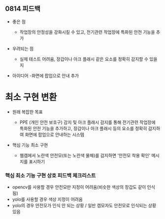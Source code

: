 ## 0814 피드백
- 좋은 점
    - 작업장의 안정성을 강화시킬 수 있고, 전기관련 작업장에 특화된 안전 기능을 추가
    
- 우려되는 점
    - 실제 테스트 어려움, 장갑이나 아크 플래시 같은 요소를 정확히 감지할 수 있을 지

- 아이디어
    -화면에 팝업으로 안내 추가

# 최소 구현 변환
- 원래 복잡한 목표
    - PPE (개인 안전 보호구) 감지 및 아크 플래시 감지를 통해 전기관련 작업장에 특화된 안전 기능을 추가하고, 장갑이나 아크 플래시 등의 요소를 정확히 감지하여 화면에 팝업으로 안내하는 시스템

- 핵심 기능 최소 구현
    - 웹캠에서 노란색 안전모(또는 노란색 물체)를 감지하면 '안전모 착용 확인' 메시지를 표시하기

### 핵심 최소 기능 구현 상호 피드백 체크리스트
- opencv를 사용할 경우 안전모만 지정이 어려움(비슷한 색상의 장갑도 같이 인식됨)
- yolo를 사용할 경우 색상 지정이 어려움
- yolo의 경우 안전모가 인식 안 되는 상황 / 일반 캡모자도 안전모로 인식되는 상황 있음